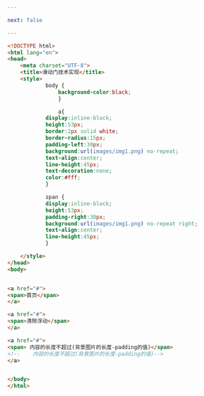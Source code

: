 ```yaml
---

next: false

---
```




<BlogInfo id="107" title="79.滑动门技术实现" author="白日梦想猿" pv=0 read_times=0 pre_cost_time="0分50秒" category="css学习" tag_list="['css学习']" create_time="2020.07.28 15:05:00" update_time="2020.07.28 15:54:35" />

```html
<!DOCTYPE html>
<html lang="en">
<head>
    <meta charset="UTF-8">
    <title>滑动门技术实现</title>
    <style>
            body {
                background-color:black;
                }

                a{
            display:inline-block;
            height:53px;
            border:2px solid white;
            border-radius:15px;
            padding-left:30px;
            background:url(images/img1.png) no-repeat;
            text-align:center;
            line-height:45px;
            text-decoration:none;
            color:#fff;
            }

            span {
            display:inline-block;
            height:53px;
            padding-right:30px;
            background:url(images/img1.png) no-repeat right;
            text-align:center;
            line-height:45px;
            }

    </style>
</head>
<body>


<a href="#">
<span>首页</span>
</a>

<a href="#">
<span>清除浮动</span>
</a>

<a href="#">
<span> 内容的长度不超过(背景图片的长度-padding的值)</span>
<!--    内容的长度不超过(背景图片的长度-padding的值)-->
</a>


</body>
</html>
```



<ActionBox />
